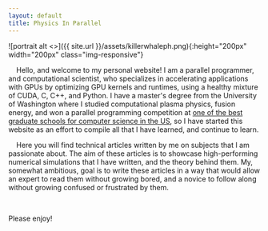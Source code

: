```yaml
---
layout: default
title: Physics In Parallel
---
```

![portrait alt <>]({{ site.url }}/assets/killerwhaleph.png){:height="200px" width="200px" class="img-responsive"}

&nbsp;&nbsp;&nbsp;&nbsp;Hello, and welcome to my personal website! I am a parallel programmer, and computational scientist, who specializes in accelerating applications with GPUs by optimizing GPU kernels and runtimes, using a healthy mixture of CUDA, C, C++, and Python. I have a master's degree from the University of Washington where I studied computational plasma physics, fusion energy, and won a parallel programming competition at [one of the best graduate schools for computer science in the US](https://www.usnews.com/best-graduate-schools/top-science-schools/computer-science-rankings), so I have started this website as an effort to compile all that I have learned, and continue to learn.

&nbsp;&nbsp;&nbsp;&nbsp;Here you will find technical articles written by me on subjects that I am passionate about. The aim of these articles is to showcase high-performing numerical simulations that I have written, and the theory behind them. My, somewhat ambitious, goal is to write these articles in a way that would allow an expert to read them without growing bored, and a novice to follow along without growing confused or frustrated by them. 

&nbsp;&nbsp;&nbsp;&nbsp; 

Please enjoy!  

<!-- REFERENCES -->
<!-- [1]: https://www.usnews.com/best-graduate-schools/top-science-schools/computer-science-rankings -->